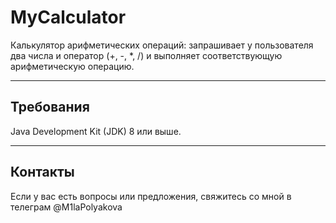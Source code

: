# MyCalculator

Калькулятор арифметических операций: запрашивает у пользователя два числа и оператор (+, -, *, /) и выполняет соответствующую арифметическую операцию.

---

## Требования 
Java Development Kit (JDK) 8 или выше.

---
   
## Контакты
Если у вас есть вопросы или предложения, свяжитесь со мной в телеграм @M1laPolyakova
